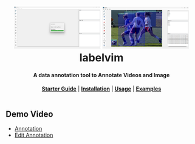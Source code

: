 <h1 align="center">
  <img width = "45%" src="resource/screen_shot/Screenshot 2024-08-17 113258.png">
  <img width = "45%" src="resource/screen_shot/Screenshot 2024-08-17 120032.png">
   <br/>labelvim
</h1>

<h4 align="center">
  A data annotation tool to Annotate Videos and Image
</h4>

<div align="center">
  <a href=""></a>
  <a href=""></a>
  <a href=""></a>
</div>

<div align="center">
  <a href="#starter-guide"><b>Starter Guide</b></a>
  | <a href="#installation"><b>Installation</b></a>
  | <a href="#usage"><b>Usage</b></a>
  | <a href="#examples"><b>Examples</b></a>
</div>
<br/>

## Demo Video
- [Annotation](resource/videos/Annotation_object.mp4)
- [Edit Annotation](resource/videos/Edit_annotation.mp4)
